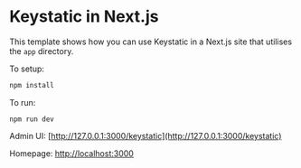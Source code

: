 # Keystatic in Next.js

This template shows how you can use Keystatic in a Next.js site that utilises
the `app` directory.

To setup:

```bash
npm install
```

To run:

```
npm run dev
```

Admin UI: [http://127.0.0.1:3000/keystatic](http://127.0.0.1:3000/keystatic)

Homepage: [http://localhost:3000](http://localhost:3000)
